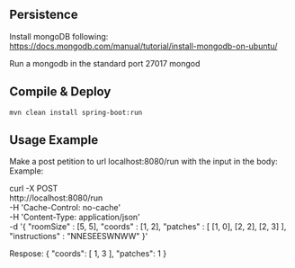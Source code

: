 ## Persistence
Install mongoDB following:
https://docs.mongodb.com/manual/tutorial/install-mongodb-on-ubuntu/

Run a mongodb in the standard port 27017
    mongod

## Compile & Deploy
    mvn clean install spring-boot:run

## Usage Example
Make a post petition to url localhost:8080/run with the input in the body:
Example:

curl -X POST \
  http://localhost:8080/run \
  -H 'Cache-Control: no-cache' \
  -H 'Content-Type: application/json' \
  -d '{
  "roomSize" : [5, 5],
  "coords" : [1, 2],
  "patches" : [
    [1, 0],
    [2, 2],
    [2, 3]
  ],
  "instructions" : "NNESEESWNWW"
}'

Respose:
{
    "coords": [
        1,
        3
    ],
    "patches": 1
}